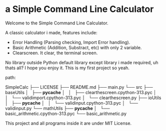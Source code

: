 
# a Simple Command Line Calculator 

Welcome to the Simple Command Line Calculator.

A classic calculator i made, features include:
- Error Handling (Parsing checking, Import Error handling).
- Basic Arithmetic (Addition, Substract, etc) with only 2 variable.
- Clearscreen. It clear, the terminal screen.

No library outside Python default library except library i made required,
uh thats all? I hope you enjoy it. This is my first project so yeah.

path: 

SimpleCalc
├── LICENSE
├── README.md
├── main.py
└── src
    ├── baseUtils
    │   ├── __pycache__
    │   │   ├── clearthescreen.cpython-313.pyc
    │   │   └── validimport.cpython-313.pyc
    │   └── clearthescreen.py
    ├── ioUtils
    │   ├── __pycache__
    │   │   └── validinput.cpython-313.pyc
    │   └── validinput.py
    └── mathUtils
        ├── __pycache__
        │   └── basic_arithmetic.cpython-313.pyc
        └── basic_arithmetic.py

This project and all programs inside it are under MIT License.

